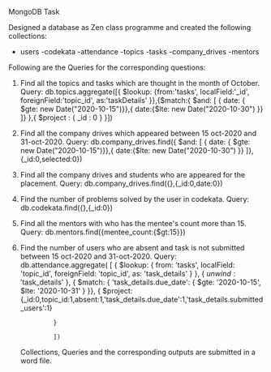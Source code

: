 MongoDB Task

Designed a database as Zen class programme and created the following collections:
  - users
  -codekata
  -attendance
  -topics
  -tasks
  -company_drives
  -mentors

Following are the Queries for the corresponding questions:
1. Find all the topics and tasks which are thought in the month of October.
        Query: db.topics.aggregate([{
                $lookup:
                {from:'tasks',
                	localField:'_id',
                	foreignField:'topic_id',
                	as:'taskDetails'
                }},{$match:{ $and: [ { date: { $gte: new Date("2020-10-15")}},{ date:{$lte: new Date("2020-10-30") }} ]}
                },{ $project : { _id : 0 } }])
 
2. Find all the company drives which appeared between 15 oct-2020 and 31-oct-2020.
        Query:  db.company_drives.find({ $and: [ { date: { $gte: new Date("2020-10-15")}},{ date:{$lte: new Date("2020-10-30") }} ]},{_id:0,selected:0})

3. Find all the company drives and students who are appeared for the placement.
       Query: db.company_drives.find({},{_id:0,date:0})
   
4. Find the number of problems solved by the user in codekata.
       Query: db.codekata.find({},{_id:0})
   
5. Find all the mentors with who has the mentee's count more than 15.
       Query: db.mentors.find({mentee_count:{$gt:15}})
   
6. Find the number of users who are absent and task is not submitted  between 15 oct-2020 and 31-oct-2020.
        Query: db.attendance.aggregate(
                  [
                    {
                      $lookup: {
                        from: 'tasks',
                        localField: 'topic_id',
                        foreignField: 'topic_id',
                        as: 'task_details'
                      }
                    },
                { $unwind: '$task_details' },
                {  $match: {
                        'task_details.due_date': {
                          $gte: '2020-10-15',
                          $lte: '2020-10-31'
                        }
                }},
                {
                $project:
                  {_id:0,topic_id:1,absent:1,'task_details.due_date':1,'task_details.submitted_users':1}
                
                }
                
                ])

      Collections, Queries and the corresponding outputs are submitted in a word file.


